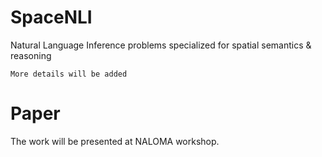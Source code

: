 # SpaceNLI
Natural Language Inference problems specialized for spatial semantics &amp; reasoning 

```
More details will be added
```

# Paper
The work will be presented at NALOMA workshop.
